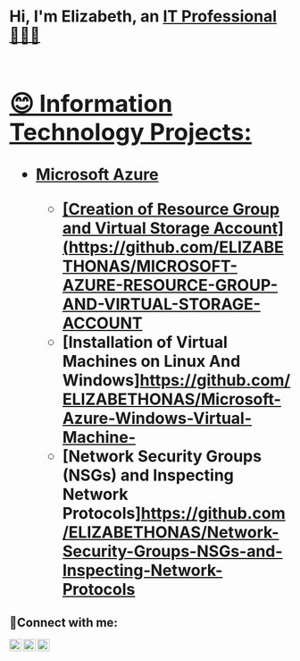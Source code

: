 <h1>Hi, I'm Elizabeth, an <a href="https://linkedin.com/in/ElizabethOnas">IT Professional 👩🏽‍💻 <h1>

<h2> 😊 Information Technology Projects:</h2>

- <b>Microsoft Azure</b>

  - [Creation of Resource Group and Virtual Storage Account](https://github.com/ELIZABETHONAS/MICROSOFT-AZURE-RESOURCE-GROUP-AND-VIRTUAL-STORAGE-ACCOUNT
  - [Installation of Virtual Machines on Linux And Windows]https://github.com/ELIZABETHONAS/Microsoft-Azure-Windows-Virtual-Machine-
  - [Network Security Groups (NSGs) and Inspecting Network Protocols]https://github.com/ELIZABETHONAS/Network-Security-Groups-NSGs-and-Inspecting-Network-Protocols

<h2>🤳Connect with me:</h2>

[<img align="left" alt="Josh | Twitter" width="22px" src="https://cdn.jsdelivr.net/npm/simple-icons@v3/icons/twitter.svg" />][twitter]
[<img align="left" alt="Josh | LinkedIn" width="22px" src="https://cdn.jsdelivr.net/npm/simple-icons@v3/icons/linkedin.svg" />][linkedin]
[<img align="left" alt="Josh | Instagram" width="22px" src="https://cdn.jsdelivr.net/npm/simple-icons@v3/icons/instagram.svg" />][instagram]

[twitter]: https://twitter.com/
[instagram]: https://www.instagram.com/
[linkedin]: https://linkedin.com/in/
